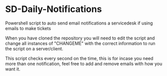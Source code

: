 # SD-Daily-Notifications
Powershell script to auto send email notifications a servicedesk if using emails to make tickets

When you have cloned the repository you will need to edit the script and change all instances of "CHANGEME" with the correct information to run the script on a server/client.

This script checks every second on the time, this is for incase you need more than one notification, feel free to add and remove emails with how you want it. 
